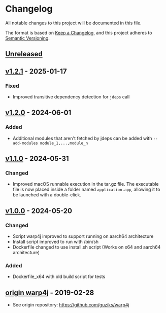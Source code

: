 # Changelog

All notable changes to this project will be documented in this file.

The format is based on [Keep a Changelog](https://keepachangelog.com/en/1.0.0/),
and this project adheres to [Semantic Versioning](https://semver.org/spec/v2.0.0.html).

## [Unreleased]

## [v1.2.1] - 2025-01-17
### Fixed
- Improved transitive dependency detection for `jdeps` call

## [v1.2.0] - 2024-06-01
### Added
- Additional modules that aren't fetched by jdeps can be added with `--add-modules module_1,...,module_n`

## [v1.1.0] - 2024-05-31
### Changed
- Improved macOS runnable execution in the tar.gz file. The executable file is now placed inside a folder named `application.app`, allowing it to be launched with a double-click.

## [v1.0.0] - 2024-05-20
### Changed
- Script warp4j improved to support running on aarch64 architecture
- Install script improved to run with /bin/sh
- Dockerfile changed to use install.sh script (Works on x64 and aarch64 architecture)

### Added
- Dockerfile_x64 with old build script for tests

## [origin warp4j] - 2019-02-28
- See origin repository: https://github.com/guziks/warp4j

[unreleased]: https://github.com/kirbylink/warp4j/compare/master...HEAD
[v1.2.1]: https://github.com/kirbylink/warp4j/compare/v1.2.0...v1.2.1
[v1.2.0]: https://github.com/kirbylink/warp4j/compare/v1.1.0...v1.2.0
[v1.1.0]: https://github.com/kirbylink/warp4j/compare/v1.0.0...v1.1.0
[v1.0.0]: https://github.com/kirbylink/warp4j/compare/stable...v1.0.0
[origin warp4j]: https://github.com/guziks/warp4j